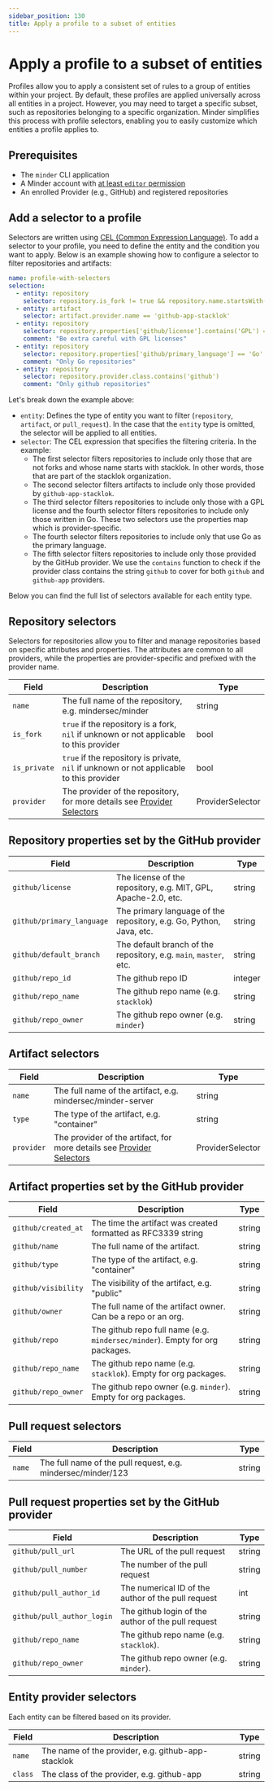 ```yaml
---
sidebar_position: 130
title: Apply a profile to a subset of entities
---
```


# Apply a profile to a subset of entities

Profiles allow you to apply a consistent set of rules to a group of entities within your project. By default, these
profiles are applied universally across all entities in a project. However, you may need to target a specific subset, such as
repositories belonging to a specific organization. Minder simplifies this process with profile selectors, enabling you
to easily customize which entities a profile applies to.

## Prerequisites

- The `minder` CLI application
- A Minder account with
  [at least `editor` permission](../user_management/user_roles.md)
- An enrolled Provider (e.g., GitHub) and registered repositories

## Add a selector to a profile

Selectors are written using [CEL (Common Expression Language)](https://github.com/google/cel-spec). To add a selector to
your profile, you need to define the entity and the condition you want to apply. Below is an example showing how to
configure a selector to filter repositories and artifacts:

```yaml
name: profile-with-selectors
selection:
  - entity: repository
    selector: repository.is_fork != true && repository.name.startsWith('stacklok/')
  - entity: artifact
    selector: artifact.provider.name == 'github-app-stacklok'
  - entity: repository
    selector: repository.properties['github/license'].contains('GPL') == true
    comment: "Be extra careful with GPL licenses"
  - entity: repository
    selector: repository.properties['github/primary_language'] == 'Go'
    comment: "Only Go repositories"
  - entity: repository
    selector: repository.provider.class.contains('github')
    comment: "Only github repositories"
```

Let's break down the example above:

- `entity`: Defines the type of entity you want to filter (`repository`, `artifact`, or `pull_request`). In the case that the `entity` type is omitted, the selector will be applied to all entities.
- `selector`: The CEL expression that specifies the filtering criteria. In the example:
  - The first selector filters repositories to include only those that are not forks and whose name starts with stacklok. In other words, those that are part of the stacklok organization.
  - The second selector filters artifacts to include only those provided by `github-app-stacklok`.
  - The third selector filters repositories to include only those with a GPL license and the fourth selector filters repositories to include only those written in Go. These two selectors use the properties map which is provider-specific.
  - The fourth selector filters repositories to include only that use Go as the primary language.
  - The fifth selector filters repositories to include only those provided by the GitHub provider. We use the `contains` function to check if the provider class contains the string `github` to cover for both `github` and `github-app` providers.

Below you can find the full list of selectors available for each entity type.

## Repository selectors

Selectors for repositories allow you to filter and manage repositories based on specific attributes and properties. The attributes are common to all providers, while the properties are provider-specific and prefixed with the provider name.

| Field        | Description                                                                                           | Type             |
|--------------|-------------------------------------------------------------------------------------------------------|------------------|
| `name`       | The full name of the repository, e.g. mindersec/minder                                                 | string           |
| `is_fork`    | `true` if the repository is a fork, `nil` if unknown or not applicable to this provider               | bool             |
| `is_private` | `true` if the repository is private, `nil` if unknown or not applicable to this provider              | bool             |
| `provider`   | The provider of the repository, for more details see [Provider Selectors](#entity-provider-selectors) | ProviderSelector |

## Repository properties set by the GitHub provider

| Field                       | Description                                                           | Type     |
|-----------------------------|-----------------------------------------------------------------------|----------|
| `github/license`            | The license of the repository, e.g. MIT, GPL, Apache-2.0, etc.        | string   |
| `github/primary_language`   | The primary language of the repository, e.g. Go, Python, Java, etc.   | string   |
| `github/default_branch`     | The default branch of the repository, e.g. `main`, `master`, etc.     | string   |
| `github/repo_id`            | The github repo ID                                                    | integer  |
| `github/repo_name`          | The github repo name (e.g. `stacklok`)                                | string   |
| `github/repo_owner`         | The github repo owner (e.g. `minder`)                                 | string   |

## Artifact selectors

| Field      | Description                                                                                         | Type             |
|------------|-----------------------------------------------------------------------------------------------------|------------------|
| `name`     | The full name of the artifact, e.g. mindersec/minder-server                                          | string           |
| `type`     | The type of the artifact, e.g. "container"                                                          | string           |
| `provider` | The provider of the artifact, for more details see [Provider Selectors](#entity-provider-selectors) | ProviderSelector |

## Artifact properties set by the GitHub provider

| Field               | Description                                                                 | Type   |
|---------------------|-----------------------------------------------------------------------------|--------|
| `github/created_at` | The time the artifact was created formatted as RFC3339 string               | string |
| `github/name`       | The full name of the artifact.                                              | string |
| `github/type`       | The type of the artifact, e.g. "container"                                  | string |
| `github/visibility` | The visibility of the artifact, e.g. "public"                               | string |
| `github/owner`      | The full name of the artifact owner. Can be a repo or an org.               | string |
| `github/repo`       | The github repo full name (e.g. `mindersec/minder`). Empty for org packages. | string |
| `github/repo_name`  | The github repo name (e.g. `stacklok`). Empty for org packages.             | string |
| `github/repo_owner` | The github repo owner (e.g. `minder`). Empty for org packages.              | string |

## Pull request selectors

| Field  | Description                                                 | Type   |
|--------|-------------------------------------------------------------|--------|
| `name` | The full name of the pull request, e.g. mindersec/minder/123 | string |

## Pull request properties set by the GitHub provider

| Field                      | Description                                        | Type   |
|----------------------------|----------------------------------------------------|--------|
| `github/pull_url`          | The URL of the pull request                        | string |
| `github/pull_number`       | The number of the pull request                     | string |
| `github/pull_author_id`    | The numerical ID of the author of the pull request | int    |
| `github/pull_author_login` | The github login of the author of the pull request | string |
| `github/repo_name`         | The github repo name (e.g. `stacklok`).            | string |
| `github/repo_owner`        | The github repo owner (e.g. `minder`).             | string |

## Entity provider selectors

Each entity can be filtered based on its provider.

| Field   | Description                                        | Type   |
|---------|----------------------------------------------------|--------|
| `name`  | The name of the provider, e.g. github-app-stacklok | string |
| `class` | The class of the provider, e.g. github-app         | string |
